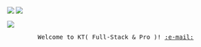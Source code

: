 [![](https://img.shields.io/badge/LinkedIn-JeffreyCA-0077B5?logo=LinkedIn&logoColor=white&style=flat-square)](https://www.linkedin.com/in/jeffreyca/)
[![](https://img.shields.io/badge/Twitter-JeffreyCA__-1DA1F2?logo=twitter&logoColor=white&style=flat-square)](https://twitter.com/JeffreyCA_)

[![](https://spotify-recently-played-readme.vercel.app/api?user=jeffreyca16&count=3&width=375)](https://github.com/JeffreyCA/spotify-recently-played-readme)
<p align="center">
   <samp>
     Welcome to KT( Full-Stack & Pro )! <a href='mailto:sunavenue.ca@gmail.com'>:e-mail:</a> <br>
   </samp>   
 </p>
